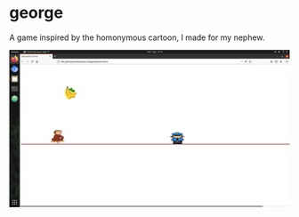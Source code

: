 # george
A game inspired by the homonymous cartoon, I made for my nephew.

![alt text](https://github.com/mattianeroni/george/blob/main/im.png)
